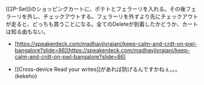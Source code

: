 [[2P-Set]]のショッピングカートに、ポテトとフェラーリを入れる。その後フェラーリを外し、チェックアウトする。フェラーリを外すより先にチェックアウトが走ると、どっちも買うことになる。全てのDeleteが到着したかどうか、カートは知る由もない。

- [https://speakerdeck.com/madhavjivrajani/keep-calm-and-crdt-on-pwl-bangalore?slide=86](https://speakerdeck.com/madhavjivrajani/keep-calm-and-crdt-on-pwl-bangalore?slide=86)

- [[Cross-device Read your writes]]があれば防げるんですかねぇ。。。(kekeho)
